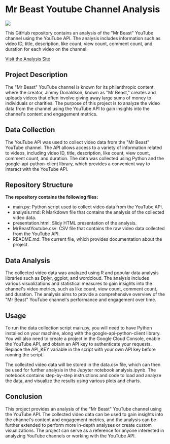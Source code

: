 # Mr Beast Youtube Channel Analysis

![](https://ichef.bbci.co.uk/news/976/cpsprodpb/16621/production/_122718619_maxresdefault1.jpg.webp)

This GitHub repository contains an analysis of the "Mr Beast" YouTube channel using the YouTube API. The analysis includes information such as video ID, title, description, like count, view count, comment count, and duration for each video on the channel.

[Visit the Analysis Site](https://janaazar.github.io/Mr-Beast-Youtube-Channel-Analysis/#(1))

## Project Description

The "Mr Beast" YouTube channel is known for its philanthropic content, where the creator, Jimmy Donaldson, known as "Mr Beast," creates and uploads videos that often involve giving away large sums of money to individuals or charities. The purpose of this project is to analyze the video data from the channel using the YouTube API to gain insights into the channel's content and engagement metrics.

## Data Collection

The YouTube API was used to collect video data from the "Mr Beast" YouTube channel. The API allows access to a variety of information related to videos, including video ID, title, description, like count, view count, comment count, and duration. The data was collected using Python and the google-api-python-client library, which provides a convenient way to interact with the YouTube API.

## Repository Structure

**The repository contains the following files:**

+ main.py: Python script used to collect video data from the YouTube API.
+ analysis.rmd: R Markdown file that contains the analysis of the collected video data.
+ presentation.html: Slidy HTML presentation of the analysis.
+ MrBeastYoutube.csv: CSV file that contains the raw video data collected from the YouTube API.
+ README.md: The current file, which provides documentation about the project.

## Data Analysis

The collected video data was analyzed using R and popular data analysis libraries such as Dplyr, ggplot, and wordcloud. The analysis includes various visualizations and statistical measures to gain insights into the channel's video metrics, such as like count, view count, comment count, and duration. The analysis aims to provide a comprehensive overview of the "Mr Beast" YouTube channel's performance and engagement over time. 

## Usage

To run the data collection script main.py, you will need to have Python installed on your machine, along with the google-api-python-client library. You will also need to create a project in the Google Cloud Console, enable the YouTube API, and obtain an API key to authenticate your requests. Replace the API_KEY variable in the script with your own API key before running the script.

The collected video data will be stored in the data.csv file, which can then be used for further analysis in the Jupyter notebook analysis.ipynb. The notebook contains step-by-step instructions and code to load and analyze the data, and visualize the results using various plots and charts.

## Conclusion

This project provides an analysis of the "Mr Beast" YouTube channel using the YouTube API. The collected video data can be used to gain insights into the channel's content and engagement metrics, and the analysis can be further extended to perform more in-depth analyses or create custom visualizations. The project can serve as a reference for anyone interested in analyzing YouTube channels or working with the YouTube API.





